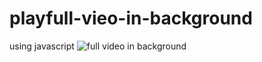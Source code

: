 # playfull-vieo-in-background
 using javascript
 ![full video in background](https://github.com/malantivora04/playfull-vieo-in-background/assets/146733377/aa268da3-4dbb-47e2-9dca-fb8e7c11aded)

